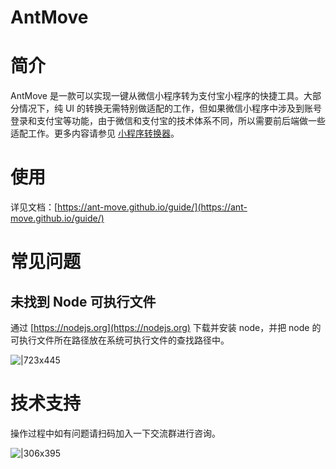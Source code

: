 
# AntMove

# 简介
AntMove 是一款可以实现一键从微信小程序转为支付宝小程序的快捷工具。大部分情况下，纯 UI 的转换无需特别做适配的工作，但如果微信小程序中涉及到账号登录和支付宝等功能，由于微信和支付宝的技术体系不同，所以需要前后端做一些适配工作。更多内容请参见 [小程序转换器](https://ant-move.github.io/guide)。 

# 使用
详见文档：[https://ant-move.github.io/guide/](https://ant-move.github.io/guide/)

# 常见问题

## 未找到 Node 可执行文件
通过 [https://nodejs.org](https://nodejs.org) 下载并安装 node，并把 node 的可执行文件所在路径放在系统可执行文件的查找路径中。

![|723x445](https://gw.alipayobjects.com/mdn/rms_eb2664/afts/img/A*y0jDQquetzgAAAAAAAAAAAAAARQnAQ)

# 技术支持
操作过程中如有问题请扫码加入一下交流群进行咨询。

![|306x395](https://gw.alipayobjects.com/mdn/rms_eb2664/afts/img/A*UvRiQ4nGP48AAAAAAAAAAAAAARQnAQ)
